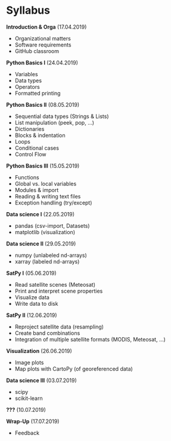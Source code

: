 # Syllabus

**Introduction & Orga** (17.04.2019)
- Organizational matters
- Software requirements
- GitHub classroom

**Python Basics I** (24.04.2019)
- Variables
- Data types
- Operators
- Formatted printing
    
**Python Basics II** (08.05.2019)
- Sequential data types (Strings & Lists)
- List manipulation (peek, pop, ...)
- Dictionaries
- Blocks & indentation
- Loops
- Conditional cases
- Control Flow

**Python Basics III** (15.05.2019)
- Functions
- Global vs. local variables
- Modules & import
- Reading & writing text files
- Exception handling (try/except)

**Data science I** (22.05.2019)
- pandas (csv-import, Datasets)
- matplotlib (visualization)

**Data science II** (29.05.2019)
- numpy  (unlabeled nd-arrays)
- xarray (labeled nd-arrays)

**SatPy I** (05.06.2019)
- Read satellite scenes (Meteosat)
- Print and interpret scene properties
- Visualize data
- Write data to disk

**SatPy II** (12.06.2019)
- Reproject satellite data (resampling)
- Create band combinations
- Integration of multiple satellite formats (MODIS, Meteosat, ...)

**Visualization** (26.06.2019)
- Image plots
- Map plots with CartoPy (of georeferenced data)

**Data science III** (03.07.2019)
- scipy
- scikit-learn

**???** (10.07.2019)

**Wrap-Up** (17.07.2019)
- Feedback
